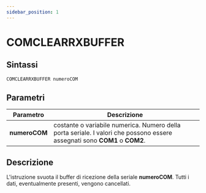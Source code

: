 ```yaml
---
sidebar_position: 1
---
```


# COMCLEARRXBUFFER

## Sintassi

  ```
  COMCLEARRXBUFFER numeroCOM
  ```

## Parametri
|Parametro         | Descrizione                                                                                                                |                
|------------------|----------------------------------------------------------------------------------------------------------------------------|
| **numeroCOM**    | costante o variabile numerica. Numero della porta seriale. I valori che possono essere assegnati sono **COM1** o **COM2**. |               

## Descrizione
L'istruzione svuota il buffer di ricezione della seriale **numeroCOM**. Tutti i dati, eventualmente presenti, vengono cancellati.